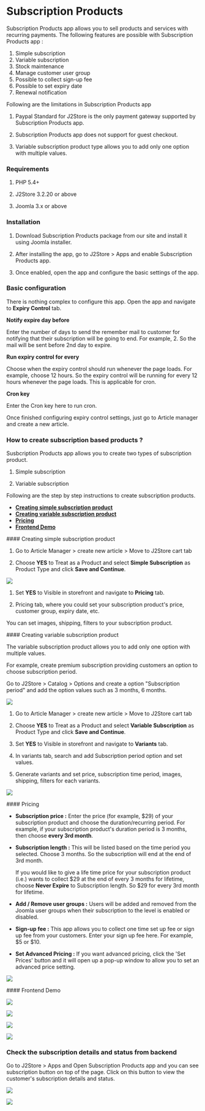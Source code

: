# Subscription Products

Subscription Products app allows you to sell products and services with recurring payments. The following features are possible with Subscription Products app :

1. Simple subscription
2. Variable subscription
3. Stock maintenance
4. Manage customer user group
5. Possible to collect sign-up fee
6. Possible to set expiry date
7. Renewal notification

Following are the limitations in Subscription Products app

1. Paypal Standard for J2Store is the only payment gateway supported by Subscription Products app.

2. Subscription Products app does not support for guest checkout.

3. Variable subscription product type allows you to add only one option with multiple values.

### Requirements

1. PHP 5.4+

2. J2Store 3.2.20 or above

3. Joomla 3.x or above

### Installation

1. Download Subscription Products package from our site and install it using Joomla installer.

2. After installing the app, go to J2Store > Apps and enable Subscription Products app.

3. Once enabled, open the app and configure the basic settings of the app.

### Basic configuration

There is nothing complex to configure this app. Open the app and navigate to **Expiry Control** tab.

**Notify expire day before**

Enter the number of days to send the remember mail to customer for notifying that their subscription will be going to end. For example, 2. So the mail will be sent before 2nd day to expire.

**Run expiry control for every**

Choose when the expiry control should run whenever the page loads. For example, choose 12 hours. So the expiry control will be running for every 12 hours whenever the page loads. This is applicable for cron.

**Cron key**

Enter the Cron key here to run cron.

Once finished configuring expiry control settings, just go to Article manager and create a new article.

### How to create subscription based products ?

Susbcription Products app allows you to create two types of subscription product.

1. Simple subscription

2. Variable subscription

Following are the step by step instructions to create subscription products.

- **[Creating simple subscription product](#simple-subscription)**
- **[Creating variable subscription product](#variable-subscription)**
- **[Pricing](#pricing)**
- **[Frontend Demo](#demo)**

<a name="simple-subscription"/>
#### Creating simple subscription product

1. Go to Article Manager > create new article > Move to J2Store cart tab

2. Choose **YES** to Treat as a Product and select **Simple Subscription** as Product Type and click **Save and Continue**.

![](./assets/images/subscription-simple.png)

1. Set **YES** to Visible in storefront and navigate to **Pricing** tab.

2. Pricing tab, where you could set your subscription product's price, customer group, expiry date, etc.

You can set images, shipping, filters to your subscription product.

<a name="variable-subscription"/>
#### Creating variable subscription product

The variable subscription product allows you to add only one option with multiple values.

For example, create premium subscription providing customers an option to choose subscription period.

Go to J2Store > Catalog > Options and create a option "Subscription period" and add the option values such as 3 months, 6 months.

![](./assets/images/subscription-option.png)

1. Go to Article Manager > create new article > Move to J2Store cart tab

2. Choose **YES** to Treat as a Product and select **Variable Subscription** as Product Type and click **Save and Continue**.

3. Set **YES** to Visible in storefront and navigate to **Variants** tab.

4. In variants tab, search and add Subscription period option and set values.

5. Generate variants and set price, subscription time period, images, shipping, filters for each variants.

![](./assets/images/subscription-variants.png)

<a name="pricing"/>
#### Pricing

- **Subscription price :** Enter the price (for example, $29) of your subscription product and choose the duration/recurring period. For example, if your subscription product's duration period is 3 months, then choose **every 3rd month**.

- **Subscription length :** This will be listed based on the time period you selected. Choose 3 months. So the subscription will end at the  end of 3rd month.

  If you would like to give a life time price for your subscription product (i.e.) wants to collect $29 at the end of every 3 months for lifetime, choose **Never Expire** to Subscription length. So $29 for every 3rd month for lifetime.

- **Add / Remove user groups :** Users will be added and removed from the Joomla user groups when their subscription to the level is enabled or disabled.

- **Sign-up fee :** This app allows you to collect one time set up fee or sign up fee from your customers. Enter your sign up fee here. For example, $5 or $10.

- **Set Advanced Pricing :** If you want advanced pricing, click the 'Set Prices' button and it will open up a pop-up window to allow you to set an advanced price setting.

![](./assets/images/subscription-pricing.png)

<a name="demo"/>
#### Frontend Demo

![](./assets/images/subscription-frontend.png)

![](./assets/images/subscription-cart.png)

![](./assets/images/subscription-payment-checkout.png)

![](./assets/images/subscription-frontend-profile.png)

### Check the subscription details and status from backend

Go to J2Store > Apps and Open Subscription Products app and you can see subscription button on top of the page. Click on this button to view the customer's subscription details and status.

![](./assets/images/subscription-button.png)

![](./assets/images/subscription-detail.png)
